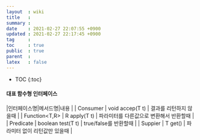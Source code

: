 ```yaml
---
layout  : wiki
title   : 
summary : 
date    : 2021-02-27 22:07:55 +0900
updated : 2021-02-27 22:17:45 +0900
tag     : 
toc     : true
public  : true
parent  : 
latex   : false
---
```

* TOC
{:toc}

#### 대표 함수형 인터페이스
|인터페이스명|메서드명|내용
|
| Consumer<T>   | void accep(T t)   | 결과를 리턴하지 않을때                  |
| Function<T,R> | R apply(T t)      | 파라미터를 다른값으로 변환해서 반환할때 |
| Predicate<T>  | boolean test(T t) | true/false를 반환할때                   |
| Suppier<T>    | T get()           | 파라미터 없이 리턴값만 있을때           |



